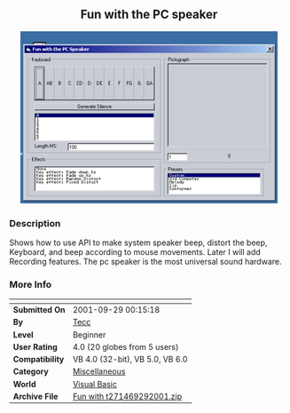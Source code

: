 ﻿<div align="center">

## Fun with the PC speaker

<img src="PIC2001929019205086.jpg">
</div>

### Description

Shows how to use API to make system speaker beep, distort the beep, Keyboard, and beep according to mouse movements. Later I will add Recording features. The pc speaker is the most universal sound hardware.
 
### More Info
 


<span>             |<span>
---                |---
**Submitted On**   |2001-09-29 00:15:18
**By**             |[Tecc](https://github.com/Planet-Source-Code/PSCIndex/blob/master/ByAuthor/tecc.md)
**Level**          |Beginner
**User Rating**    |4.0 (20 globes from 5 users)
**Compatibility**  |VB 4\.0 \(32\-bit\), VB 5\.0, VB 6\.0
**Category**       |[Miscellaneous](https://github.com/Planet-Source-Code/PSCIndex/blob/master/ByCategory/miscellaneous__1-1.md)
**World**          |[Visual Basic](https://github.com/Planet-Source-Code/PSCIndex/blob/master/ByWorld/visual-basic.md)
**Archive File**   |[Fun with t271469292001\.zip](https://github.com/Planet-Source-Code/tecc-fun-with-the-pc-speaker__1-27633/archive/master.zip)









